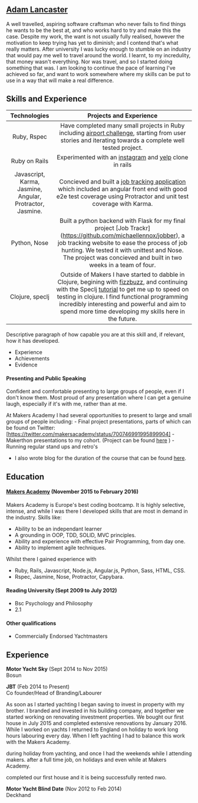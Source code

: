 ## [Adam Lancaster](https://www.linkedin.com/in/adam-lancaster-9845a23a?trk=nav_responsive_tab_profile_pic)

  A well travelled, aspiring software craftsman who never fails to find things he wants to be the best at, and who works hard to try and make this the case. Despite my work, the want is not usually fully realised, however the motivation to keep trying has yet to diminish; and I contend that's what really matters. After university I was lucky enough to stumble on an industry that would pay me well to travel around the world. I learnt, to my incredulity, that money wasn't everything. Nor was travel, and so I started doing something that was. I am looking to continue the pace of learning I've achieved so far, and want to work somewhere where my skills can be put to use in a way that will make a real difference. 

## Skills and Experience

| Technologies                | Projects and Experience           |
|:---------------------------:|:---------------------------------:|
| Ruby, Rspec                 | Have completed many small projects in Ruby including [airport challenge](https://github.com/Adzz/airport_challenge), starting from user stories and iterating towards a complete well tested project.                        |
|Ruby on Rails | Experimented with an [instagram](https://github.com/Adzz/instagram-challenge) and [yelp](https://github.com/Adzz/yelp_clone_rails) clone in rails  |
| Javascript, Karma, Jasmine, Angular, Protractor, Jasmine.  | Concieved and built a [job tracking application](https://github.com/michaellennox/jobber) which included an angular front end with good e2e test coverage using Protractor and unit test coverage with Karma.|
| Python, Nose                | Built a python backend with Flask for my final project [Job Trackr] (https://github.com/michaellennox/jobber), a job tracking website to ease the process of job hunting. We tested it with unittest and Nose. The project was concieved and built in two weeks in a team of four.|
| Clojure, speclj             | Outside of Makers I have started to dabble in Clojure, begining with [fizzbuzz](https://github.com/Adzz/fizz-buzz-clojure), and continuing with the Speclj [tutorial](https://github.com/Adzz/clojure_speclj_change_counter) to get me up to speed on testing in clojure. I find functional programming incredibly interesting and powerful and aim to spend more time developing my skills here in the future. |


#### 

Descriptive paragraph of how capable you are at this skill and, if relevant, how it has developed.

- Experience
- Achievements
- Evidence

#### Presenting and Public Speaking

Confident and comfortable presenting to large groups of people, even if I don't know them. Most proud of any presentation where I can get a genuine laugh, especially if it's with me, rather than at me.

At Makers Academy I had several opportunities to present to large and small groups of people including:
    - Final project presentations, parts of which can be found on Twitter: [https://twitter.com/makersacademy/status/700746991995899904]
    - Makerthon presentations to my cohort. (Project can be found [here](https://github.com/AlanGabbianelli/WISHD) )
    - Running regular stand ups and retro's
    
- I also wrote blog for the duration of the course that can be found [here](https://36bcab.wordpress.com/).

## Education

#### [Makers Academy](http://www.makersacademy.com/) (November 2015 to February 2016)

Makers Academy is Europe's best coding bootcamp. It is highly selective, intense, and while I was there I developed skills that are most in demand in the industry. Skills like:

- Ability to be an independant learner
- A grounding in OOP, TDD, SOLID, MVC principles.
- Ability and experience with effective Pair Programming, from day one. 
- Ability to implement agile techniques.

Whilst there I gained experience with
- Ruby, Rails, Javascript, Node.js, Angular.js, Python, Sass, HTML, CSS. 
- Rspec, Jasmine, Nose, Protractor, Capybara. 

#### Reading University (Sept 2009 to July 2012)

- Bsc Psychology and Philosophy
- 2.1

#### Other qualifications

- Commercially Endorsed Yachtmasters

## Experience

**Motor Yacht Sky** (Sept 2014 to Nov 2015)    
Bosun

**JBT** (Feb 2014 to Present)   
Co founder/Head of Branding/Labourer  

As soon as I started yachting I began saving to invest in property with my brother. I branded and invested in his building company, and together we started working on renovating investment properties. We bought our first house in July 2015 and completed extensive renovations by January 2016. While I worked on yachts I returned to England on holiday to work long hours labouring every day. When I left yachting I had to balance this work with the Makers Academy.

during holiday from yachting, and once I had  the weekends while I attending makers.  after a full time job, on holidays and even while at Makers Academy. 

completed our first house and it is being successfully rented nwo. 

**Motor Yacht Blind Date** (Nov 2012 to Feb 2014)   
Deckhand
